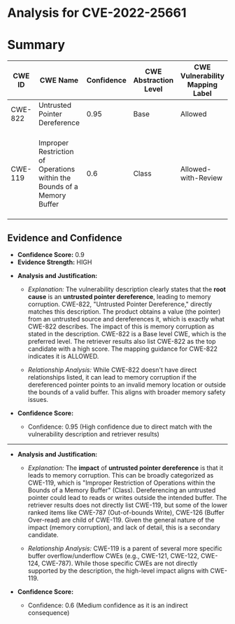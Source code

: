 # Analysis for CVE-2022-25661

# Summary
| CWE ID | CWE Name | Confidence | CWE Abstraction Level | CWE Vulnerability Mapping Label | CWE-Vulnerability Mapping Notes |
|---|---|---|---|---|---|
| CWE-822 | Untrusted Pointer Dereference | 0.95 | Base | Allowed | Root cause of the vulnerability. |
| CWE-119 | Improper Restriction of Operations within the Bounds of a Memory Buffer | 0.6 | Class | Allowed-with-Review | Could result from the untrusted pointer dereference if the pointer points to an invalid memory location. |

## Evidence and Confidence

*   **Confidence Score:** 0.9
*   **Evidence Strength:** HIGH

- **Analysis and Justification:**  
  - *Explanation:* The vulnerability description clearly states that the **root cause** is an **untrusted pointer dereference**, leading to memory corruption. CWE-822, "Untrusted Pointer Dereference," directly matches this description. The product obtains a value (the pointer) from an untrusted source and dereferences it, which is exactly what CWE-822 describes. The impact of this is memory corruption as stated in the description. CWE-822 is a Base level CWE, which is the preferred level. The retriever results also list CWE-822 as the top candidate with a high score. The mapping guidance for CWE-822 indicates it is ALLOWED.

  - *Relationship Analysis:* While CWE-822 doesn't have direct relationships listed, it can lead to memory corruption if the dereferenced pointer points to an invalid memory location or outside the bounds of a valid buffer. This aligns with broader memory safety issues.

- **Confidence Score:**  
  - Confidence: 0.95 (High confidence due to direct match with the vulnerability description and retriever results)

---
- **Analysis and Justification:**  
  - *Explanation:* The **impact** of **untrusted pointer dereference** is that it leads to memory corruption. This can be broadly categorized as CWE-119, which is "Improper Restriction of Operations within the Bounds of a Memory Buffer" (Class). Dereferencing an untrusted pointer could lead to reads or writes outside the intended buffer. The retriever results does not directly list CWE-119, but some of the lower ranked items like CWE-787 (Out-of-bounds Write), CWE-126 (Buffer Over-read) are child of CWE-119. Given the general nature of the impact (memory corruption), and lack of detail, this is a secondary candidate.

  - *Relationship Analysis:* CWE-119 is a parent of several more specific buffer overflow/underflow CWEs (e.g., CWE-121, CWE-122, CWE-124, CWE-787). While those specific CWEs are not directly supported by the description, the high-level impact aligns with CWE-119.

- **Confidence Score:**  
  - Confidence: 0.6 (Medium confidence as it is an indirect consequence)